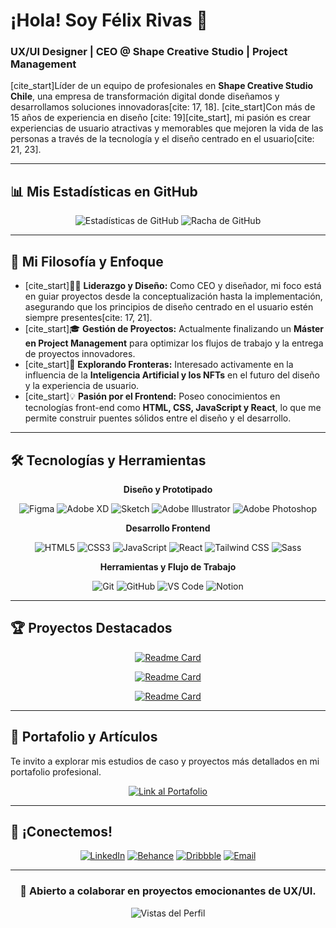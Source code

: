 # ¡Hola! Soy Félix Rivas 👋

### UX/UI Designer | CEO @ Shape Creative Studio | Project Management

[cite_start]Líder de un equipo de profesionales en **Shape Creative Studio Chile**, una empresa de transformación digital donde diseñamos y desarrollamos soluciones innovadoras[cite: 17, 18]. [cite_start]Con más de 15 años de experiencia en diseño [cite: 19][cite_start], mi pasión es crear experiencias de usuario atractivas y memorables que mejoren la vida de las personas a través de la tecnología y el diseño centrado en el usuario[cite: 21, 23].

---

## 📊 Mis Estadísticas en GitHub

<div align="center">
  <img src="https://github-readme-stats.vercel.app/api?username=felixrivasuxdesigner&show_icons=true&theme=dark&hide_border=true&bg_color=0d1117&title_color=f39c12&text_color=ffffff&icon_color=f39c12" alt="Estadísticas de GitHub" />
  <img src="https://github-readme-streak-stats.herokuapp.com/?user=felixrivasuxdesigner&theme=dark&hide_border=true&background=0d1117&stroke=f39c12&ring=f39c12&fire=f39c12&currStreakNum=ffffff&sideNums=ffffff&currStreakLabel=f39c12&sideLabels=ffffff" alt="Racha de GitHub" />
</div>

---

## 🚀 Mi Filosofía y Enfoque

- [cite_start]👨‍💻 **Liderazgo y Diseño:** Como CEO y diseñador, mi foco está en guiar proyectos desde la conceptualización hasta la implementación, asegurando que los principios de diseño centrado en el usuario estén siempre presentes[cite: 17, 21].
- [cite_start]🎓 **Gestión de Proyectos:** Actualmente finalizando un **Máster en Project Management** para optimizar los flujos de trabajo y la entrega de proyectos innovadores.
- [cite_start]🤖 **Explorando Fronteras:** Interesado activamente en la influencia de la **Inteligencia Artificial y los NFTs** en el futuro del diseño y la experiencia de usuario.
- [cite_start]💡 **Pasión por el Frontend:** Poseo conocimientos en tecnologías front-end como **HTML, CSS, JavaScript y React**, lo que me permite construir puentes sólidos entre el diseño y el desarrollo.

---

## 🛠️ Tecnologías y Herramientas

<div align="center">

**Diseño y Prototipado**

![Figma](https://img.shields.io/badge/Figma-F24E1E?style=for-the-badge&logo=figma&logoColor=white) ![Adobe XD](https://img.shields.io/badge/Adobe%20XD-470137?style=for-the-badge&logo=Adobe%20XD&logoColor=%23FF61F6) ![Sketch](https://img.shields.io/badge/Sketch-FFB387?style=for-the-badge&logo=sketch&logoColor=black) ![Adobe Illustrator](https://img.shields.io/badge/Adobe%20Illustrator-FF9A00?style=for-the-badge&logo=adobe%20illustrator&logoColor=white) ![Adobe Photoshop](https://img.shields.io/badge/Adobe%20Photoshop-31A8FF?style=for-the-badge&logo=Adobe%20Photoshop&logoColor=black)

**Desarrollo Frontend**

![HTML5](https://img.shields.io/badge/HTML5-E34F26?style=for-the-badge&logo=html5&logoColor=white) ![CSS3](https://img.shields.io/badge/CSS3-1572B6?style=for-the-badge&logo=css3&logoColor=white) ![JavaScript](https://img.shields.io/badge/JavaScript-F7DF1E?style=for-the-badge&logo=javascript&logoColor=black) ![React](https://img.shields.io/badge/React-20232A?style=for-the-badge&logo=react&logoColor=61DAFB) ![Tailwind CSS](https://img.shields.io/badge/Tailwind_CSS-38B2AC?style=for-the-badge&logo=tailwind-css&logoColor=white) ![Sass](https://img.shields.io/badge/Sass-CC6699?style=for-the-badge&logo=sass&logoColor=white)

**Herramientas y Flujo de Trabajo**

![Git](https://img.shields.io/badge/Git-F05032?style=for-the-badge&logo=git&logoColor=white) ![GitHub](https://img.shields.io/badge/GitHub-100000?style=for-the-badge&logo=github&logoColor=white) ![VS Code](https://img.shields.io/badge/Visual_Studio_Code-0078D4?style=for-the-badge&logo=visual%20studio%20code&logoColor=white) ![Notion](https://img.shields.io/badge/Notion-000000?style=for-the-badge&logo=notion&logoColor=white)

</div>

---

## 🏆 Proyectos Destacados

<div align="center">
  
[![Readme Card](https://github-readme-stats.vercel.app/api/pin/?username=felixrivasuxdesigner&repo=journeylaw-front&theme=dark&hide_border=true&bg_color=0d1117&title_color=f39c12&text_color=ffffff&icon_color=f39c12)](https://github.com/felixrivasuxdesigner/journeylaw-front)

[![Readme Card](https://github-readme-stats.vercel.app/api/pin/?username=felixrivasuxdesigner&repo=pro-invoice&theme=dark&hide_border=true&bg_color=0d1117&title_color=f39c12&text_color=ffffff&icon_color=f39c12)](https://github.com/felixrivasuxdesigner/pro-invoice)

[![Readme Card](https://github-readme-stats.vercel.app/api/pin/?username=felixrivasuxdesigner&repo=jarvis-mac&theme=dark&hide_border=true&bg_color=0d1117&title_color=f39c12&text_color=ffffff&icon_color=f39c12)](https://github.com/felixrivasuxdesigner/jarvis-mac)

</div>

---

## 📝 Portafolio y Artículos

Te invito a explorar mis estudios de caso y proyectos más detallados en mi portafolio profesional.

<div align="center">
  <a href="https://felixrivasuxdesigner.github.io/portfolio/">
    <img src="https://img.shields.io/badge/Ver_mi_Portafolio-f39c12?style=for-the-badge&logo=rocket&logoColor=white" alt="Link al Portafolio"/>
  </a>
</div>

---

## 🤝 ¡Conectemos!

<div align="center">
  
<a href="https://www.linkedin.com/in/felixrivasproductdesigner/"><img src="https://img.shields.io/badge/LinkedIn-0077B5?style=for-the-badge&logo=linkedin&logoColor=white" alt="LinkedIn"/></a>
<a href="https://www.behance.net/felixrivasuxdesigner"><img src="https://img.shields.io/badge/Behance-1769FF?style=for-the-badge&logo=behance&logoColor=white" alt="Behance"/></a>
<a href="https://dribbble.com/rivasdesign"><img src="https://img.shields.io/badge/Dribbble-EA4C89?style=for-the-badge&logo=dribbble&logoColor=white" alt="Dribbble"/></a>
<a href="mailto:rivafelix@gmail.com"><img src="https://img.shields.io/badge/Email-D14836?style=for-the-badge&logo=gmail&logoColor=white" alt="Email"/></a>

</div>

---

<div align="center">
  
### 💼 Abierto a colaborar en proyectos emocionantes de UX/UI.

![Vistas del Perfil](https://komarev.com/ghpvc/?username=felixrivasuxdesigner&color=f39c12&style=for-the-badge)

</div>
